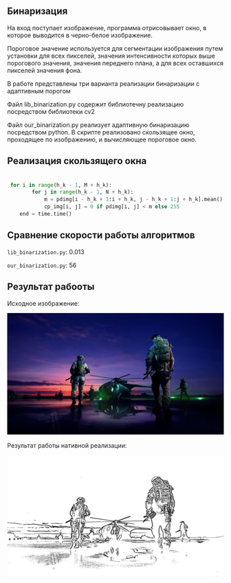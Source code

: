 ## Бинаризация

На вход поступает изображение, 
программа отрисовывает окно, в которое выводится в черно-белое изображение.

Пороговое значение используется для сегментации изображения путем установки для всех пикселей, 
значения интенсивности которых выше порогового значения, значения переднего плана, 
а для всех оставшихся пикселей значения фона.

В работе представлены три варианта реализации бинаризации с адаптивным порогом

Файл lib_binarization.py содержит библиотечну реализацию посредством библиотеки cv2

Файл our_binarization.py реализует адаптивную бинаризацию посредством python. 
В скрипте реализовано скользящее окно, проходящее по изображению, и вычисляющее пороговое окно.
## Реализация скользящего окна

```python

 for i in range(h_k - 1, M + h_k):
        for j in range(h_k - 1, N + h_k):
            m = pdimg[i - h_k + 1:i + h_k, j - h_k + 1:j + h_k].mean() - C
            cp_img[i, j] = 0 if pdimg[i, j] < m else 255
    end = time.time()

```

## Сравнение скорости работы алгоритмов

`lib_binarization.py`: 0.013

`our_binarization.py`: 56

## Результат рабооты
Исходное изображение:

![image](./images/hd.jpg)

Результат работы нативной реализации:

![result](./binarized_images_lib/adaptive_binarized_4k.jpg)
